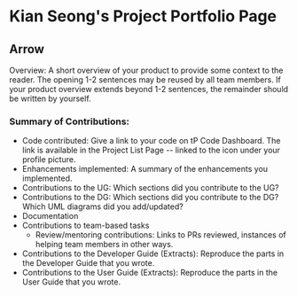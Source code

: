 # Kian Seong's Project Portfolio Page

## Arrow
Overview: A short overview of your product to provide some context to the reader. The opening 1-2 sentences may be reused by all team members. If your product overview extends beyond 1-2 sentences, the remainder should be written by yourself.

### Summary of Contributions:
- Code contributed: Give a link to your code on tP Code Dashboard. The link is available in the Project List Page -- linked to the  icon under your profile picture.
- Enhancements implemented: A summary of the enhancements you implemented.
- Contributions to the UG: Which sections did you contribute to the UG?
- Contributions to the DG: Which sections did you contribute to the DG? Which UML diagrams did you add/updated?
- Documentation
- Contributions to team-based tasks
  - Review/mentoring contributions: Links to PRs reviewed, instances of helping team members in other ways.
- Contributions to the Developer Guide (Extracts): Reproduce the parts in the Developer Guide that you wrote.
- Contributions to the User Guide (Extracts): Reproduce the parts in the User Guide that you wrote.
